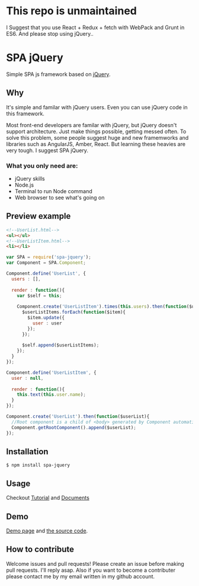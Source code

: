 # This repo is unmaintained
I Suggest that you use React + Redux + fetch with WebPack and Grunt in ES6.
And please stop using jQuery..

# SPA jQuery
Simple SPA js framework based on [jQuery](http://jquery.com).

## Why
It's simple and familar with jQuery users. Even you can use jQuery code in this framework.

Most front-end developers are familar with jQuery, but jQuery doesn't support architecture. Just make things possible, getting messed often. To solve this problem, some people suggest huge and new framemworks and libraries such as AngularJS, Amber, React. But learning these heavies are very tough. I suggest SPA jQuery.

### What you only need are:
- jQuery skills
- Node.js
- Terminal to run Node command
- Web browser to see what's going on

## Preview example
```html
<!--UserList.html-->
<ul></ul>
<!--UserListItem.html-->
<li></li>
```
```js
var SPA = require('spa-jquery');
var Component = SPA.Component;

Component.define('UserList', {
  users : [],
  
  render : function(){
    var $self = this;
    
    Component.create('UserListItem').times(this.users).then(function($userListItems){
      $userListItems.forEach(function($item){
        $item.update({
          user : user
        });
      });
      
      $self.append($userListItems);
    });
  }
});

Component.define('UserListItem', {
  user : null,
  
  render : function(){
    this.text(this.user.name);
  }
});

Component.create('UserList').then(function($userList){
  //Root component is a child of <body> generated by Component automatically
  Component.getRootComponent().append($userList);
});
```

## Installation
```
$ npm install spa-jquery
```

## Usage
Checkout [Tutorial](https://github.com/dyong0/spa-jquery/wiki/Tutorial) and [Documents](https://github.com/dyong0/spa-jquery/wiki/Documents)

## Demo
[Demo page](http://dyong0.github.io) and [the source code](http://github.com/dyong0/spa-jquery-demo).

## How to contribute
Welcome issues and pull requests! Please create an issue before making pull requests. I'll reply asap. Also if you want to become a contributer please contact me by my email written in my github account.
